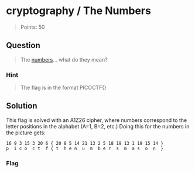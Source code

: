 # cryptography / The Numbers

> Points: 50

## Question

> The [numbers](the_numbers.png)... what do they mean?

### Hint

> The flag is in the format PICOCTF{}

## Solution

This flag is solved with an A1Z26 cipher, where numbers correspond to the letter positions in the alphabet (A=1, B=2, etc.)
Doing this for the numbers in the picture gets:

```
16 9 3 15 3 20 6 { 20 8 5 14 21 13 2 5 18 19 13 1 19 15 14 }
p  i c o  c t  f { t  h e n  u  m  b e r  s  m  a s  o  n  }
```

### Flag


